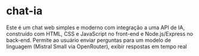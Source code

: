 # chat-ia
Este é um chat web simples e moderno com integração a uma API de IA, construído com HTML, CSS e JavaScript no front-end e Node.js/Express no back-end. Permite ao usuário enviar perguntas para um modelo de linguagem (Mistral Small via OpenRouter), exibir respostas em tempo real

